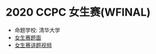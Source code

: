 # 2020 CCPC 女生赛(WFINAL)

- 命题学校: 清华大学
- [女生赛题面](https://upload-file.xcpcio.com/ccpc/2020/2020CCPCWF.pdf)
- [女生赛讲题视频](https://www.bilibili.com/video/BV1ka4y1s7jk)

